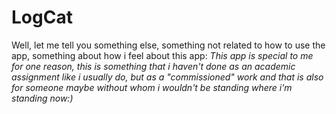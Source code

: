 # LogCat

Well, let me tell you something else, something not related to how to use the app, something about how i feel about this app:
*This app is special to me for one reason, this is something that i haven't done as an academic assignment like i usually do, but as a "commissioned" work and that is also for someone maybe without whom i wouldn't be standing where i'm standing now:)*
